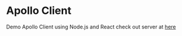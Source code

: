 # Apollo Client

Demo Apollo Client using Node.js and React
check out server at <a href="https://github.com/PrcTcal/Apollo-Server">here</a>